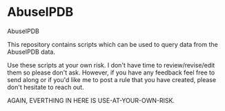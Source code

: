 # AbuseIPDB
AbuseIPDB

This repository contains scripts which can be used to query data from the AbuseIPDB data.

Use these scripts at your own risk. I don't have time to review/revise/edit them so please don't ask. However, if you have any feedback feel free to send along or if you'd like me to post a rule that you have created, please don't hesitate to reach out.

AGAIN, EVERTHING IN HERE IS USE-AT-YOUR-OWN-RISK. 


